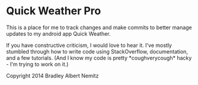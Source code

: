 Quick Weather Pro
===============

This is a place for me to track changes and make commits to better manage updates to my android app Quick Weather.

If you have constructive criticism, I would love to hear it. I've mostly stumbled through how to write code using StackOverflow, documentation, and a few tutorials. (And I know my code is pretty \*coughverycough\* hacky - I'm trying to work on it.)

Copyright 2014 Bradley Albert Nemitz
